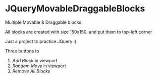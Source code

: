 # JQueryMovableDraggableBlocks
Multiple Movable &amp; Draggable blocks

All blocks are created with size 150x150, and put them to top-left corner

Just a project to practice JQuery :)

Three buttons to  

1. *Add Block* in viewport  
2. *Random Move* in viewport  
3. *Remove All Blocks*  
